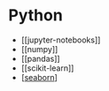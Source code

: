 # Python

- [[jupyter-notebooks]]
- [[numpy]]
- [[pandas]]
- [[scikit-learn]]
- [[seaborn]]

[//begin]: # "Autogenerated link references for markdown compatibility"
[seaborn]: ../Seaborn/seaborn.md "Seaborn"
[//end]: # "Autogenerated link references"